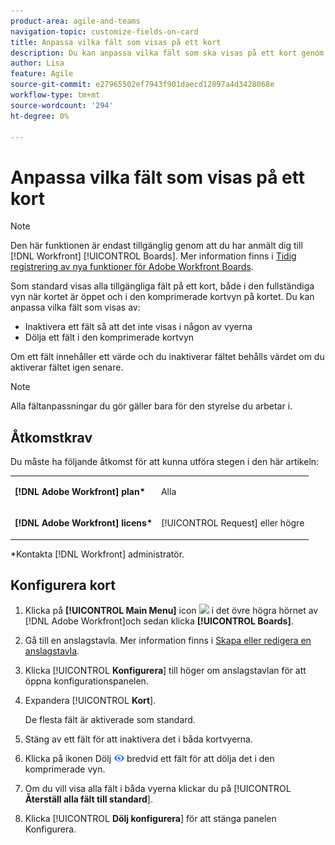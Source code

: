 ```yaml
---
product-area: agile-and-teams
navigation-topic: customize-fields-on-card
title: Anpassa vilka fält som visas på ett kort
description: Du kan anpassa vilka fält som ska visas på ett kort genom att inaktivera ett fält så att det inte visas i det fullständiga kortet eller den komprimerade vyn, eller genom att dölja ett fält i den komprimerade kortvyn.
author: Lisa
feature: Agile
source-git-commit: e27965502ef7943f901daecd12897a4d3428068e
workflow-type: tm+mt
source-wordcount: '294'
ht-degree: 0%

---
```



# Anpassa vilka fält som visas på ett kort

>[!NOTE]
>
>Den här funktionen är endast tillgänglig genom att du har anmält dig till [!DNL Workfront] [!UICONTROL Boards]. Mer information finns i [Tidig registrering av nya funktioner för Adobe Workfront Boards](/help/quicksilver/agile/get-started-with-boards/boards-early-feature-opt-in.md).

Som standard visas alla tillgängliga fält på ett kort, både i den fullständiga vyn när kortet är öppet och i den komprimerade kortvyn på kortet. Du kan anpassa vilka fält som visas av:

* Inaktivera ett fält så att det inte visas i någon av vyerna
* Dölja ett fält i den komprimerade kortvyn

Om ett fält innehåller ett värde och du inaktiverar fältet behålls värdet om du aktiverar fältet igen senare.

>[!NOTE]
>
>Alla fältanpassningar du gör gäller bara för den styrelse du arbetar i.

## Åtkomstkrav

Du måste ha följande åtkomst för att kunna utföra stegen i den här artikeln:

<table style="table-layout:auto"> 
 <col> 
 </col> 
 <col> 
 </col> 
 <tbody> 
  <tr> 
   <td role="rowheader"><strong>[!DNL Adobe Workfront] plan*</strong></td> 
   <td> <p>Alla</p> </td> 
  </tr> 
  <tr> 
   <td role="rowheader"><strong>[!DNL Adobe Workfront] licens*</strong></td> 
   <td> <p>[!UICONTROL Request] eller högre</p> </td> 
  </tr>
   </tbody> 
</table>

&#42;Kontakta [!DNL Workfront] administratör.

## Konfigurera kort

1. Klicka på **[!UICONTROL Main Menu]** icon ![](assets/main-menu-icon.png) i det övre högra hörnet av [!DNL Adobe Workfront]och sedan klicka **[!UICONTROL Boards]**.
1. Gå till en anslagstavla. Mer information finns i [Skapa eller redigera en anslagstavla](../../agile/get-started-with-boards/create-edit-board.md).
1. Klicka [!UICONTROL **Konfigurera**] till höger om anslagstavlan för att öppna konfigurationspanelen.
1. Expandera [!UICONTROL **Kort**].

   De flesta fält är aktiverade som standard.

1. Stäng av ett fält för att inaktivera det i båda kortvyerna.
1. Klicka på ikonen Dölj ![Dölj ikon](assets/eye-hide-icon.png) bredvid ett fält för att dölja det i den komprimerade vyn.
1. Om du vill visa alla fält i båda vyerna klickar du på [!UICONTROL **Återställ alla fält till standard**].
1. Klicka [!UICONTROL **Dölj konfigurera**] för att stänga panelen Konfigurera.
